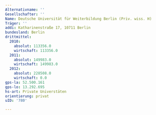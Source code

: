 ```yaml
---
Alternativname: ''
Gesellschafter: ''
Name: Deutsche Universität für Weiterbildung Berlin (Priv. wiss. H)
Träger: ''
addi: Katharinenstraße 17, 10711 Berlin
bundesland: Berlin
drittmittel:
  2010:
    absolut: 113356.0
    wirtschaft: 113356.0
  2011:
    absolut: 149983.0
    wirtschaft: 149983.0
  2012:
    absolut: 228508.0
    wirtschaft: 0.0
gps-la: 52.500.161
gps-lo: 13.292.695
hs-art: Private Universtäten
orientierung: privat
uID: '780'

---
```



